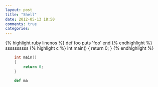```yaml
---
layout: post
title: "Shell"
date: 2012-05-13 18:50
comments: true
categories: 
---
```

{% highlight ruby linenos %}
def foo
  puts 'foo'
end
{% endhighlight %}
ssssssssss
{% highlight c %}
	int main()
	{
		return 0;
	}
{% endhighlight %}
```c
	int main()
	{
		return 0;
	}
```
```ruby
	def ma
```

